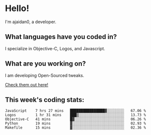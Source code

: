 # Hello!

I'm ajaidan0, a developer. 

## What languages have you coded in?

I specialize in Objective-C, Logos, and Javascript.

## What are you working on?

I am developing Open-Sourced tweaks.

[Check them out here!](https://github.com/ajaidan0/open-sourced-tweaks)

## This week's coding stats:
<!--START_SECTION:waka-->
```text
JavaScript    7 hrs 27 mins   ████████████████▓░░░░░░░░   67.06 % 
Logos         1 hr 31 mins    ███▒░░░░░░░░░░░░░░░░░░░░░   13.73 % 
Objective-C   41 mins         █▓░░░░░░░░░░░░░░░░░░░░░░░   06.26 % 
Python        19 mins         ▓░░░░░░░░░░░░░░░░░░░░░░░░   02.93 % 
Makefile      15 mins         ▓░░░░░░░░░░░░░░░░░░░░░░░░   02.36 % 
```
<!--END_SECTION:waka-->

